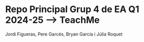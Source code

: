 # Repo Principal Grup 4 de EA Q1 2024-25 --> TeachMe
Jordi Figueras, Pere Garcés, Bryan García i Júlia Roquet
